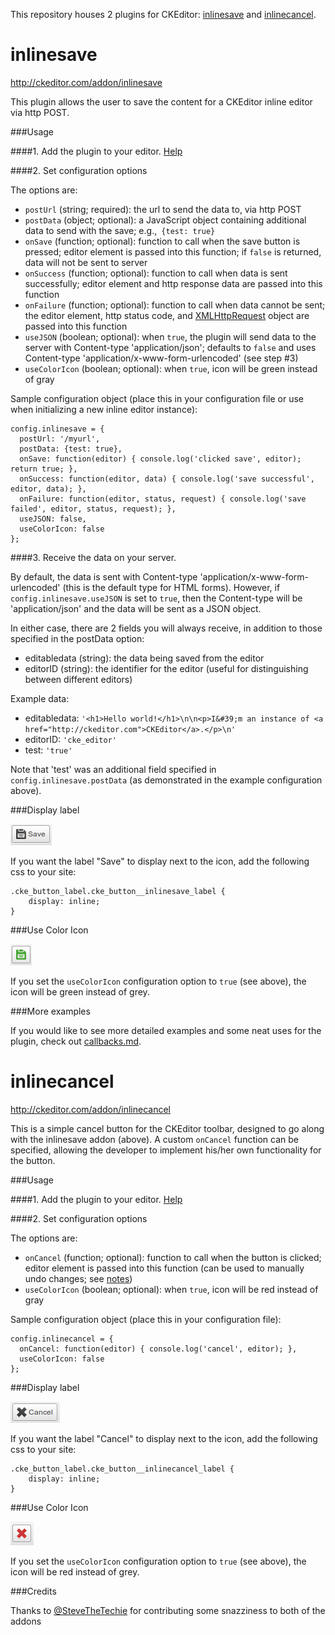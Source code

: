 This repository houses 2 plugins for CKEditor: [inlinesave](#inlinesave) and [inlinecancel](#inlinecancel).

inlinesave
==========

http://ckeditor.com/addon/inlinesave

This plugin allows the user to save the content for a CKEditor inline editor via http POST.

###Usage

####1. Add the plugin to your editor. [Help](http://docs.ckeditor.com/#!/guide/dev_plugins)

####2. Set configuration options

The options are:
- `postUrl` (string; required): the url to send the data to, via http POST
- `postData` (object; optional): a JavaScript object containing additional data to send with the save; e.g.,` {test: true}`
- `onSave` (function; optional): function to call when the save button is pressed; editor element is passed into this function; if `false` is returned, data will not be sent to server
- `onSuccess` (function; optional): function to call when data is sent successfully; editor element and http response data are passed into this function
- `onFailure` (function; optional): function to call when data cannot be sent; the editor element, http status code, and [XMLHttpRequest](https://developer.mozilla.org/en-US/docs/Web/API/XMLHttpRequest) object are passed into this function
- `useJSON` (boolean; optional): when `true`, the plugin will send data to the server with Content-type 'application/json'; defaults to `false` and uses Content-type 'application/x-www-form-urlencoded' (see step #3)
- `useColorIcon` (boolean; optional): when `true`, icon will be green instead of gray

Sample configuration object (place this in your configuration file or use when initializing a new inline editor instance):

    config.inlinesave = {
      postUrl: '/myurl',
      postData: {test: true},
      onSave: function(editor) { console.log('clicked save', editor); return true; },
      onSuccess: function(editor, data) { console.log('save successful', editor, data); },
      onFailure: function(editor, status, request) { console.log('save failed', editor, status, request); },
      useJSON: false,
      useColorIcon: false
    };

####3. Receive the data on your server.

By default, the data is sent with Content-type 'application/x-www-form-urlencoded' (this is the default type for HTML forms). However, if `config.inlinesave.useJSON` is set to `true`, then the Content-type will be 'application/json' and the data will be sent as a JSON object.

In either case, there are 2 fields you will always receive, in addition to those specified in the postData option:

- editabledata (string): the data being saved from the editor
- editorID (string): the identifier for the editor (useful for distinguishing between different editors)

Example data:

- editabledata: `'<h1>Hello world!</h1>\n\n<p>I&#39;m an instance of <a href="http://ckeditor.com">CKEditor</a>.</p>\n'`
- editorID: `'cke_editor'`
- test: `'true'`

Note that 'test' was an additional field specified in `config.inlinesave.postData` (as demonstrated in the example configuration above).

###Display label

![Save label](docs/img/save-label.png)

If you want the label "Save" to display next to the icon, add the following css to your site:

    .cke_button_label.cke_button__inlinesave_label {
        display: inline;
    }

###Use Color Icon

![Color icon](docs/img/save-color.png)

If you set the `useColorIcon` configuration option to `true` (see above), the icon will be green instead of grey.

###More examples

If you would like to see more detailed examples and some neat uses for the plugin, check out [callbacks.md](https://github.com/tyleryasaka/inlinesave/blob/master/callbacks.md).

inlinecancel
==========

http://ckeditor.com/addon/inlinecancel

This is a simple cancel button for the CKEditor toolbar, designed to go along with the inlinesave addon (above). A custom `onCancel` function can be specified, allowing the developer to implement his/her own functionality for the button.

###Usage

####1. Add the plugin to your editor. [Help](http://docs.ckeditor.com/#!/guide/dev_plugins)

####2. Set configuration options

The options are:
- `onCancel` (function; optional): function to call when the button is clicked; editor element is passed into this function (can be used to manually undo changes; see [notes](#notes))
- `useColorIcon` (boolean; optional): when `true`, icon will be red instead of gray

Sample configuration object (place this in your configuration file):

    config.inlinecancel = {
      onCancel: function(editor) { console.log('cancel', editor); },
      useColorIcon: false
    };

###Display label

![Cancel label](docs/img/cancel-label.png)

If you want the label "Cancel" to display next to the icon, add the following css to your site:

    .cke_button_label.cke_button__inlinecancel_label {
        display: inline;
    }

###Use Color Icon

![Color icon](docs/img/cancel-color.png)

If you set the `useColorIcon` configuration option to `true` (see above), the icon will be red instead of grey.

###Credits

Thanks to [@SteveTheTechie](https://github.com/SteveTheTechie) for contributing some snazziness to both of the addons
